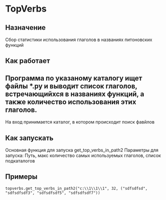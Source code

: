 TopVerbs
=====================

## Назначение
Сбор статистики использования глаголов в названиях питоновских функций

## Как работает
Программа по указаному каталогу ищет файлы *.py и выводит список глаголов, встречающийхся в названиях функций,
а также количество использования этих глаголов.
---
На вход принимается каталог, в котором происходит поиск фавйлов

## Как запускать
Основная функция для запуска get_top_verbs_in_path2
Параметры для запуска: Путь, макс количество самых используемых глаголов, список подкаталогов

## Примеры
`topverbs.get_top_verbs_in_path2("c:\\1\\1\\1", 32, ("sdfsdfsd", "sdfsdfsdf3", "sdfsdfsdf5", "sdfsdfsdf7"))`
